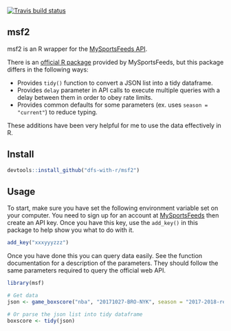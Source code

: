  [![Travis build status](https://travis-ci.org/dfs-with-r/msf2.svg?branch=master)](https://travis-ci.org/dfs-with-r/msf2)

## msf2
msf2 is an R wrapper for the [MySportsFeeds API](https://www.mysportsfeeds.com/).

There is an [official R package](https://github.com/MySportsFeeds/mysportsfeeds-r) provided by MySportsFeeds, but this package differs in the following ways:

- Provides `tidy()` function to convert a JSON list into a tidy dataframe. 
- Provides `delay` parameter in API calls to execute multiple queries with a delay between them in order to obey rate limits.
- Provides common defaults for some parameters (ex. uses `season = "current"`) to reduce typing.

These additions have been very helpful for me to use the data effectively in R.

## Install
```R
devtools::install_github("dfs-with-r/msf2")
```

## Usage
To start, make sure you have set the following environment variable set on your computer. You need to sign up for an account at [MySportsFeeds](https://www.mysportsfeeds.com) then create an API key. Once you have this key, use the `add_key()` in this package to help show you what to do with it.

```R
add_key("xxxyyyzzz")
```

Once you have done this you can query data easily. See the function documentation for a description of the parameters. They should follow the same parameters required to query the official web API.

```R
library(msf)

# Get data
json <- game_boxscore("nba", "20171027-BRO-NYK", season = "2017-2018-regular")

# Or parse the json list into tidy dataframe
boxscore <- tidy(json)
```
